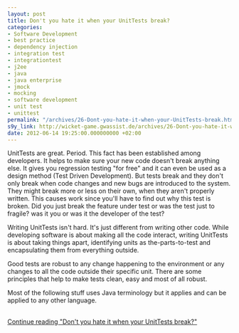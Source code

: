 ```yaml
---
layout: post
title: Don't you hate it when your UnitTests break?
categories:
- Software Development
- best practice
- dependency injection
- integration test
- integrationtest
- j2ee
- java
- java enterprise
- jmock
- mocking
- software development
- unit test
- unittest
permalink: "/archives/26-Dont-you-hate-it-when-your-UnitTests-break.html"
s9y_link: http://wicket-game.gwassist.de/archives/26-Dont-you-hate-it-when-your-UnitTests-break.html
date: 2012-06-14 19:25:00.000000000 +02:00
---
```

<p>UnitTests are great. Period. This fact has been established among developers. It helps to make sure your new code doesn't break anything else. It gives you regression testing &quot;for free&quot; and it can even be used as a design method (Test Driven Development). But tests break and they don't only break when code changes and new bugs are introduced to the system. They might break more or less on their own, when they aren't properly written. This causes work since you'll have to find out why this test is broken. Did you just break the feature under test or was the test just to fragile? was it you or was it the developer of the test?<br /></p> 
<p>Writing UnitTests isn't hard. It's just different from writing other code. While developing software is about making all the code interact, writing UnitTests is about taking things apart, identifying units as the-parts-to-test and encapsulating them from everything outside. </p> 
<p>Good tests are robust to any change happening to the environment or any changes to all the code outside their specific unit. There are some principles that help to make tests clean, easy and most of all robust.</p>
<p>Most of the following stuff uses Java terminology but it applies and can be applied to any other language.<br /></p> <br /><a href="http://wicket-game.gwassist.de/archives/26-Dont-you-hate-it-when-your-UnitTests-break.html#extended">Continue reading "Don't you hate it when your UnitTests break?"</a>
